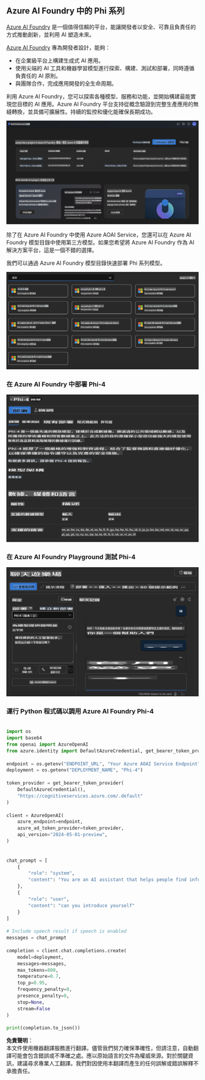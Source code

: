 ## Azure AI Foundry 中的 Phi 系列

[Azure AI Foundry](https://ai.azure.com) 是一個值得信賴的平台，能讓開發者以安全、可靠且負責任的方式推動創新，並利用 AI 塑造未來。

[Azure AI Foundry](https://ai.azure.com) 專為開發者設計，能夠：

- 在企業級平台上構建生成式 AI 應用。
- 使用尖端的 AI 工具和機器學習模型進行探索、構建、測試和部署，同時遵循負責任的 AI 原則。
- 與團隊合作，完成應用開發的全生命周期。

利用 Azure AI Foundry，您可以探索各種模型、服務和功能，並開始構建最能實現您目標的 AI 應用。Azure AI Foundry 平台支持從概念驗證到完整生產應用的無縫轉換，並具備可擴展性。持續的監控和優化能確保長期成功。

![portal](../../../../../translated_images/AIFoundryPorral.68f0acc7d5f47991d90f78fd199beb1123941bba27c39effe55ebfc1d07f114c.tw.png)

除了在 Azure AI Foundry 中使用 Azure AOAI Service，您還可以在 Azure AI Foundry 模型目錄中使用第三方模型。如果您希望將 Azure AI Foundry 作為 AI 解決方案平台，這是一個不錯的選擇。

我們可以通過 Azure AI Foundry 模型目錄快速部署 Phi 系列模型。

![ModelCatalog](../../../../../translated_images/AIFoundryModelCatalog.65aadf44c7a47e16a745104efa3ca2b49580c7be190f901a3da6d6533fc37b07.tw.png)

### **在 Azure AI Foundry 中部署 Phi-4**

![Phi4](../../../../../translated_images/AIFoundryPhi4.dd27d994739126af80d23e8ec9d3bfd7e6b518d3993aa729fdd4c26e1add8d35.tw.png)

### **在 Azure AI Foundry Playground 測試 Phi-4**

![Playground](../../../../../translated_images/AIFoundryPlayground.11365174557f8eac71ce4d439d344dd767a1b04701e9ffe73642feefb099188d.tw.png)

### **運行 Python 程式碼以調用 Azure AI Foundry Phi-4**

```python

import os  
import base64
from openai import AzureOpenAI  
from azure.identity import DefaultAzureCredential, get_bearer_token_provider  
        
endpoint = os.getenv("ENDPOINT_URL", "Your Azure AOAI Service Endpoint")  
deployment = os.getenv("DEPLOYMENT_NAME", "Phi-4")  
      
token_provider = get_bearer_token_provider(  
    DefaultAzureCredential(),  
    "https://cognitiveservices.azure.com/.default"  
)  
  
client = AzureOpenAI(  
    azure_endpoint=endpoint,  
    azure_ad_token_provider=token_provider,  
    api_version="2024-05-01-preview",  
)  
  

chat_prompt = [
    {
        "role": "system",
        "content": "You are an AI assistant that helps people find information."
    },
    {
        "role": "user",
        "content": "can you introduce yourself"
    }
] 
    
# Include speech result if speech is enabled  
messages = chat_prompt 

completion = client.chat.completions.create(  
    model=deployment,  
    messages=messages,
    max_tokens=800,  
    temperature=0.7,  
    top_p=0.95,  
    frequency_penalty=0,  
    presence_penalty=0,
    stop=None,  
    stream=False  
)  
  
print(completion.to_json())  

```

**免責聲明**：  
本文件使用機器翻譯服務進行翻譯。儘管我們努力確保準確性，但請注意，自動翻譯可能會包含錯誤或不準確之處。應以原始語言的文件為權威來源。對於關鍵資訊，建議尋求專業人工翻譯。我們對因使用本翻譯而產生的任何誤解或錯誤解釋不承擔責任。